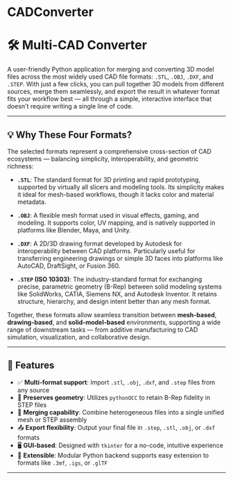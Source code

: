 # CADConverter

# 🛠️ Multi-CAD Converter

A user-friendly Python application for merging and converting 3D model files across the most widely used CAD file formats: `.STL`, `.OBJ`, `.DXF`, and `.STEP`. With just a few clicks, you can pull together 3D models from different sources, merge them seamlessly, and export the result in whatever format fits your workflow best — all through a simple, interactive interface that doesn't require writing a single line of code.

---

## 💡 Why These Four Formats?

The selected formats represent a comprehensive cross-section of CAD ecosystems — balancing simplicity, interoperability, and geometric richness:

- **`.STL`**: The standard format for 3D printing and rapid prototyping, supported by virtually all slicers and modeling tools. Its simplicity makes it ideal for mesh-based workflows, though it lacks color and material metadata.

- **`.OBJ`**: A flexible mesh format used in visual effects, gaming, and modeling. It supports color, UV mapping, and is natively supported in platforms like Blender, Maya, and Unity.

- **`.DXF`**: A 2D/3D drawing format developed by Autodesk for interoperability between CAD platforms. Particularly useful for transferring engineering drawings or simple 3D faces into platforms like AutoCAD, DraftSight, or Fusion 360.

- **`.STEP` (ISO 10303)**: The industry-standard format for exchanging precise, parametric geometry (B-Rep) between solid modeling systems like SolidWorks, CATIA, Siemens NX, and Autodesk Inventor. It retains structure, hierarchy, and design intent better than any mesh format.

Together, these formats allow seamless transition between **mesh-based**, **drawing-based**, and **solid-model-based** environments, supporting a wide range of downstream tasks — from additive manufacturing to CAD simulation, visualization, and collaborative design.

---

## 🚀 Features

- ✅ **Multi-format support**: Import `.stl`, `.obj`, `.dxf`, and `.step` files from any source
- 🧠 **Preserves geometry**: Utilizes `pythonOCC` to retain B-Rep fidelity in STEP files
- 🧩 **Merging capability**: Combine heterogeneous files into a single unified mesh or STEP assembly
- 📤 **Export flexibility**: Output your final file in `.step`, `.stl`, `.obj`, or `.dxf` formats
- 🖥 **GUI-based**: Designed with `tkinter` for a no-code, intuitive experience
- 🔄 **Extensible**: Modular Python backend supports easy extension to formats like `.3mf`, `.igs`, or `.glTF`

---


